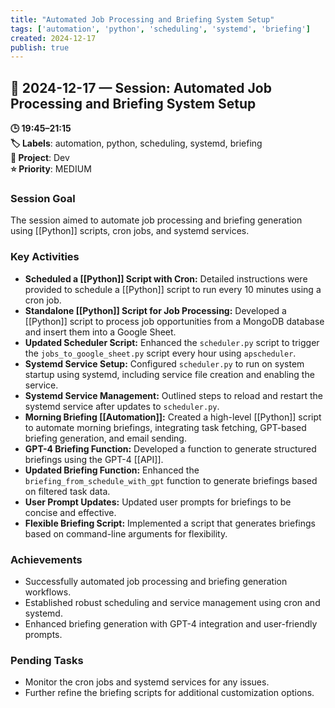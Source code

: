 ```yaml
---
title: "Automated Job Processing and Briefing System Setup"
tags: ['automation', 'python', 'scheduling', 'systemd', 'briefing']
created: 2024-12-17
publish: true
---
```


## 📅 2024-12-17 — Session: Automated Job Processing and Briefing System Setup

**🕒 19:45–21:15**  
**🏷️ Labels**: automation, python, scheduling, systemd, briefing  
**📂 Project**: Dev  
**⭐ Priority**: MEDIUM  


### Session Goal
The session aimed to automate job processing and briefing generation using [[Python]] scripts, cron jobs, and systemd services.

### Key Activities
- **Scheduled a [[Python]] Script with Cron:** Detailed instructions were provided to schedule a [[Python]] script to run every 10 minutes using a cron job.
- **Standalone [[Python]] Script for Job Processing:** Developed a [[Python]] script to process job opportunities from a MongoDB database and insert them into a Google Sheet.
- **Updated Scheduler Script:** Enhanced the `scheduler.py` script to trigger the `jobs_to_google_sheet.py` script every hour using `apscheduler`.
- **Systemd Service Setup:** Configured `scheduler.py` to run on system startup using systemd, including service file creation and enabling the service.
- **Systemd Service Management:** Outlined steps to reload and restart the systemd service after updates to `scheduler.py`.
- **Morning Briefing [[Automation]]:** Created a high-level [[Python]] script to automate morning briefings, integrating task fetching, GPT-based briefing generation, and email sending.
- **GPT-4 Briefing Function:** Developed a function to generate structured briefings using the GPT-4 [[API]].
- **Updated Briefing Function:** Enhanced the `briefing_from_schedule_with_gpt` function to generate briefings based on filtered task data.
- **User Prompt Updates:** Updated user prompts for briefings to be concise and effective.
- **Flexible Briefing Script:** Implemented a script that generates briefings based on command-line arguments for flexibility.

### Achievements
- Successfully automated job processing and briefing generation workflows.
- Established robust scheduling and service management using cron and systemd.
- Enhanced briefing generation with GPT-4 integration and user-friendly prompts.

### Pending Tasks
- Monitor the cron jobs and systemd services for any issues.
- Further refine the briefing scripts for additional customization options.
